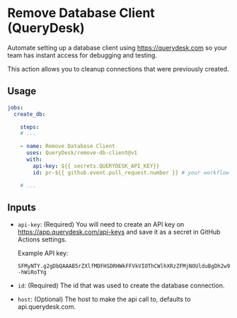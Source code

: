# Remove Database Client (QueryDesk)

Automate setting up a database client using https://querydesk.com so your 
team has instant access for debugging and testing.

This action allows you to cleanup connections that were previously created.

## Usage

```yaml
jobs:
  create_db:

    steps:
    # ...

    - name: Remove Database Client
      uses: QueryDesk/remove-db-client@v1
      with:
        api-key: ${{ secrets.QUERYDESK_API_KEY}}
        id: pr-${{ github.event.pull_request.number }} # your workflow trigger must be `pull_request` for this to work and must match the id passed on create

    # ...
```

## Inputs

-   `api-key`: (Required) You will need to create an API key on 
    https://app.querydesk.com/api-keys and save it as a secret in GitHub 
    Actions settings.
    
    Example API key:

    ```text
    SFMyNTY.g2gDbQAAAB5rZXlfMDFHSDRHWkFFVkVIOThCWlhXRzZFMjNOUlduBgDh2w9JhAFiAAFRgA.SeeINPdFn2cz6kqnkPb7IE7B9OLnc840R--hWiRoTYg
    ```

-   `id`: (Required) The id that was used to create the database connection.

-   `host`: (Optional) The host to make the api call to, defaults to api.querydesk.com.
